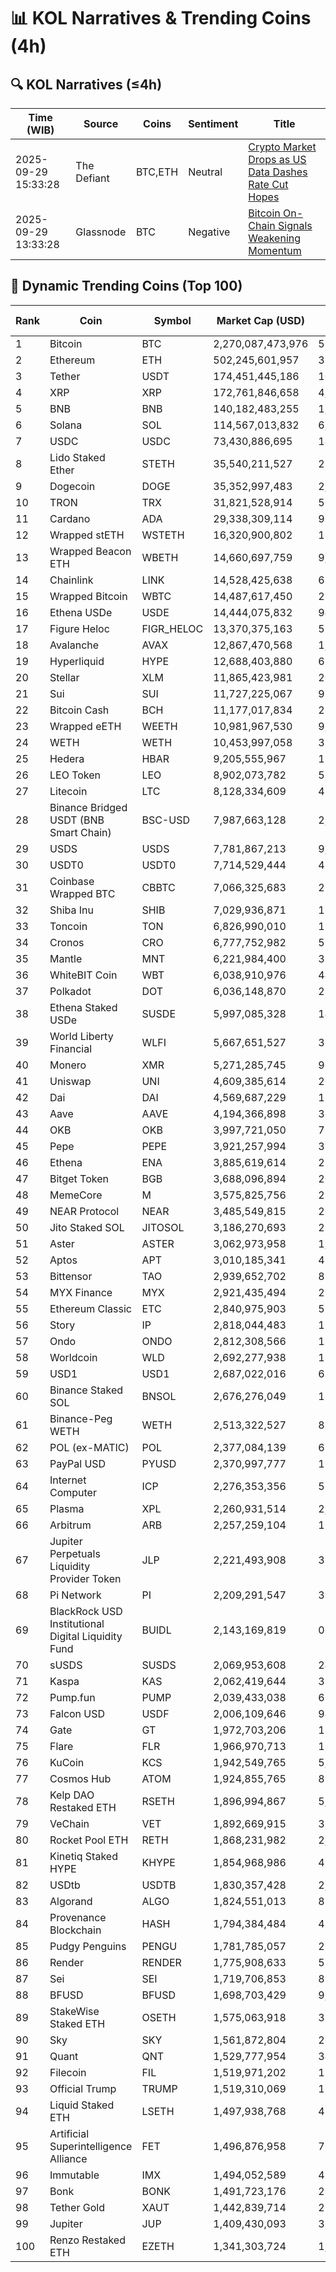 # 📊 KOL Narratives & Trending Coins (4h)

## 🔍 KOL Narratives (≤4h)

| Time (WIB) | Source | Coins | Sentiment | Title |
|------------|--------|-------|-----------|-------|
| 2025-09-29 15:33:28 | The Defiant | BTC,ETH | Neutral | [Crypto Market Drops as US Data Dashes Rate Cut Hopes](https://thedefiant.io/example1) |
| 2025-09-29 13:33:28 | Glassnode | BTC | Negative | [Bitcoin On-Chain Signals Weakening Momentum](https://glassnode.com/example2) |

## 🚀 Dynamic Trending Coins (Top 100)

| Rank | Coin | Symbol | Market Cap (USD) | 24h Volume (USD) |
|------|------|--------|------------------|------------------|
| 1 | Bitcoin | BTC | 2,270,087,473,976 | 56,304,867,275 |
| 2 | Ethereum | ETH | 502,245,601,957 | 33,585,025,424 |
| 3 | Tether | USDT | 174,451,445,186 | 107,178,785,638 |
| 4 | XRP | XRP | 172,761,846,658 | 4,611,473,062 |
| 5 | BNB | BNB | 140,182,483,255 | 1,854,978,962 |
| 6 | Solana | SOL | 114,567,013,832 | 6,769,866,118 |
| 7 | USDC | USDC | 73,430,886,695 | 14,242,041,078 |
| 8 | Lido Staked Ether | STETH | 35,540,211,527 | 28,194,779 |
| 9 | Dogecoin | DOGE | 35,352,997,483 | 2,277,262,987 |
| 10 | TRON | TRX | 31,821,528,914 | 504,666,194 |
| 11 | Cardano | ADA | 29,338,309,114 | 961,377,982 |
| 12 | Wrapped stETH | WSTETH | 16,320,900,802 | 12,428,353 |
| 13 | Wrapped Beacon ETH | WBETH | 14,660,697,759 | 9,727,170 |
| 14 | Chainlink | LINK | 14,528,425,638 | 636,533,011 |
| 15 | Wrapped Bitcoin | WBTC | 14,487,617,450 | 234,732,418 |
| 16 | Ethena USDe | USDE | 14,444,075,832 | 949,244,537 |
| 17 | Figure Heloc | FIGR_HELOC | 13,370,375,163 | 52,781,196 |
| 18 | Avalanche | AVAX | 12,867,470,568 | 1,352,604,138 |
| 19 | Hyperliquid | HYPE | 12,688,403,880 | 694,454,127 |
| 20 | Stellar | XLM | 11,865,423,981 | 201,948,465 |
| 21 | Sui | SUI | 11,727,225,067 | 986,587,975 |
| 22 | Bitcoin Cash | BCH | 11,177,017,834 | 284,500,420 |
| 23 | Wrapped eETH | WEETH | 10,981,967,530 | 9,627,536 |
| 24 | WETH | WETH | 10,453,997,058 | 332,137,370 |
| 25 | Hedera | HBAR | 9,205,555,967 | 186,627,769 |
| 26 | LEO Token | LEO | 8,902,073,782 | 570,644 |
| 27 | Litecoin | LTC | 8,128,334,609 | 457,436,554 |
| 28 | Binance Bridged USDT (BNB Smart Chain) | BSC-USD | 7,987,663,128 | 2,971,839,174 |
| 29 | USDS | USDS | 7,781,867,213 | 9,230,396 |
| 30 | USDT0 | USDT0 | 7,714,529,444 | 468,143,896 |
| 31 | Coinbase Wrapped BTC | CBBTC | 7,066,325,683 | 292,760,786 |
| 32 | Shiba Inu | SHIB | 7,029,936,871 | 157,610,570 |
| 33 | Toncoin | TON | 6,826,990,010 | 114,267,833 |
| 34 | Cronos | CRO | 6,777,752,982 | 56,045,754 |
| 35 | Mantle | MNT | 6,221,984,400 | 377,074,159 |
| 36 | WhiteBIT Coin | WBT | 6,038,910,976 | 44,884,616 |
| 37 | Polkadot | DOT | 6,036,148,870 | 263,185,925 |
| 38 | Ethena Staked USDe | SUSDE | 5,997,085,328 | 143,072,653 |
| 39 | World Liberty Financial | WLFI | 5,667,651,527 | 363,503,380 |
| 40 | Monero | XMR | 5,271,285,745 | 98,968,152 |
| 41 | Uniswap | UNI | 4,609,385,614 | 206,953,536 |
| 42 | Dai | DAI | 4,569,687,229 | 138,721,062 |
| 43 | Aave | AAVE | 4,194,366,898 | 372,280,016 |
| 44 | OKB | OKB | 3,997,721,050 | 71,591,839 |
| 45 | Pepe | PEPE | 3,921,257,994 | 362,540,359 |
| 46 | Ethena | ENA | 3,885,619,614 | 280,479,530 |
| 47 | Bitget Token | BGB | 3,688,096,894 | 207,898,776 |
| 48 | MemeCore | M | 3,575,825,756 | 22,697,994 |
| 49 | NEAR Protocol | NEAR | 3,485,549,815 | 201,351,652 |
| 50 | Jito Staked SOL | JITOSOL | 3,186,270,693 | 22,803,435 |
| 51 | Aster | ASTER | 3,062,973,958 | 1,034,696,839 |
| 52 | Aptos | APT | 3,010,185,341 | 472,595,892 |
| 53 | Bittensor | TAO | 2,939,652,702 | 83,153,385 |
| 54 | MYX Finance | MYX | 2,921,435,494 | 225,137,658 |
| 55 | Ethereum Classic | ETC | 2,840,975,903 | 52,130,915 |
| 56 | Story | IP | 2,818,044,483 | 192,174,042 |
| 57 | Ondo | ONDO | 2,812,308,566 | 138,706,313 |
| 58 | Worldcoin | WLD | 2,692,277,938 | 185,575,933 |
| 59 | USD1 | USD1 | 2,687,022,016 | 624,539,436 |
| 60 | Binance Staked SOL | BNSOL | 2,676,276,049 | 15,573,363 |
| 61 | Binance-Peg WETH | WETH | 2,513,322,527 | 88,889,931 |
| 62 | POL (ex-MATIC) | POL | 2,377,084,139 | 68,624,337 |
| 63 | PayPal USD | PYUSD | 2,370,997,777 | 160,645,559 |
| 64 | Internet Computer | ICP | 2,276,353,356 | 51,112,158 |
| 65 | Plasma | XPL | 2,260,931,514 | 2,219,084,014 |
| 66 | Arbitrum | ARB | 2,257,259,104 | 162,306,846 |
| 67 | Jupiter Perpetuals Liquidity Provider Token | JLP | 2,221,493,908 | 39,634,656 |
| 68 | Pi Network | PI | 2,209,291,547 | 30,701,755 |
| 69 | BlackRock USD Institutional Digital Liquidity Fund | BUIDL | 2,143,169,819 | 0.0 |
| 70 | sUSDS | SUSDS | 2,069,953,608 | 24,540,119 |
| 71 | Kaspa | KAS | 2,062,419,644 | 39,546,865 |
| 72 | Pump.fun | PUMP | 2,039,433,038 | 660,258,815 |
| 73 | Falcon USD | USDF | 2,006,109,646 | 94,118,215 |
| 74 | Gate | GT | 1,972,703,206 | 11,236,944 |
| 75 | Flare | FLR | 1,966,970,713 | 12,369,924 |
| 76 | KuCoin | KCS | 1,942,549,765 | 5,207,021 |
| 77 | Cosmos Hub | ATOM | 1,924,855,765 | 86,505,325 |
| 78 | Kelp DAO Restaked ETH | RSETH | 1,896,994,867 | 5,770,262 |
| 79 | VeChain | VET | 1,892,669,915 | 31,538,694 |
| 80 | Rocket Pool ETH | RETH | 1,868,231,982 | 2,857,989 |
| 81 | Kinetiq Staked HYPE | KHYPE | 1,854,968,986 | 49,073,727 |
| 82 | USDtb | USDTB | 1,830,357,428 | 2,057,179 |
| 83 | Algorand | ALGO | 1,824,551,013 | 88,834,522 |
| 84 | Provenance Blockchain | HASH | 1,794,384,484 | 49,531 |
| 85 | Pudgy Penguins | PENGU | 1,781,785,057 | 239,635,533 |
| 86 | Render | RENDER | 1,775,908,633 | 58,872,978 |
| 87 | Sei | SEI | 1,719,706,853 | 89,000,517 |
| 88 | BFUSD | BFUSD | 1,698,703,429 | 9,225,496 |
| 89 | StakeWise Staked ETH | OSETH | 1,575,063,918 | 394,002 |
| 90 | Sky | SKY | 1,561,872,804 | 26,108,242 |
| 91 | Quant | QNT | 1,529,777,954 | 34,775,164 |
| 92 | Filecoin | FIL | 1,519,971,202 | 114,517,103 |
| 93 | Official Trump | TRUMP | 1,519,310,069 | 163,056,576 |
| 94 | Liquid Staked ETH | LSETH | 1,497,938,768 | 438,852 |
| 95 | Artificial Superintelligence Alliance | FET | 1,496,876,958 | 70,991,273 |
| 96 | Immutable | IMX | 1,494,052,589 | 45,975,356 |
| 97 | Bonk | BONK | 1,491,723,176 | 206,181,002 |
| 98 | Tether Gold | XAUT | 1,442,839,714 | 230,109,553 |
| 99 | Jupiter | JUP | 1,409,430,093 | 33,619,548 |
| 100 | Renzo Restaked ETH | EZETH | 1,341,303,724 | 1,020,779 |
